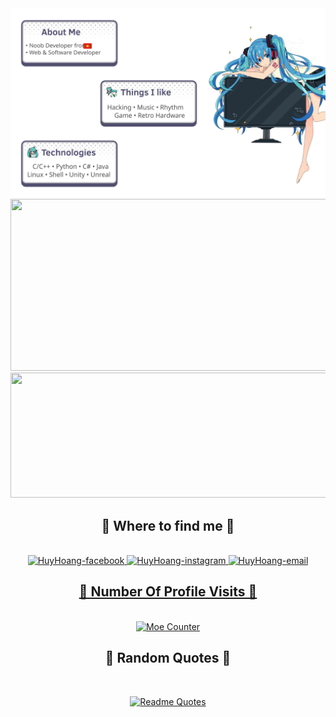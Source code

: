 <!-- HHoang -->
<a href="#" target="_blank">
  <img src="svg/content.svg"width="1200" alt="Click to see the source" />
    <img src="https://spotireadme.vercel.app/api/spotify" width="840" height="275">
    <img src="https://lyricsdepot.vercel.app/api/lyrics" width="840" height="200">
</a>





<br>

<h2 align="center">💬 Where to find me 💬</h2>
<br>
<!-- https://icons8.com -->
<div align="center">
 
    
  </a>
  <a href="https://www.facebook.com/100027117851907/" target="blank">
    <img src="https://img.icons8.com/bubbles/100/000000/facebook-new.png" alt="HuyHoang-facebook" />
  </a>
  <a href="https://www.instagram.com/kaze.3h/" target="blank">
     <img src="https://img.icons8.com/bubbles/100/000000/instagram.png" alt="HuyHoang-instagram" />
  <a href="mailto:Xnovhh@gmail.com" target="top">
    <img src="https://img.icons8.com/bubbles/100/000000/apple-mail.png" alt="HuyHoang-email" />
 
</div>
<h2 align="center">📑 Number Of Profile Visits 📑</h2>
<br>
<div align="center">
<a  href="https://count.getloli.com/"><img src="https://count.getloli.com/get/@hohuyhoang308?theme=rule34" alt="Moe Counter" title="Moe Counter"></a>
</div>
  
<h2 align="center">📑 Random Quotes 📑</h2>

<br>

<div align="center">

[![Readme Quotes](https://quotes-github-readme.vercel.app/api?type=horizontal&theme=dark)](https://github.com/piyushsuthar/github-readme-quotes)
</div>

